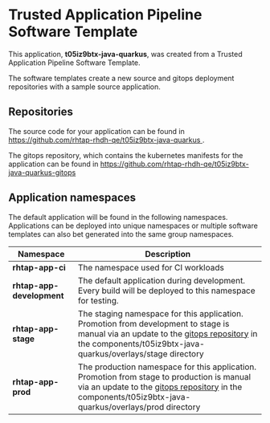 # Trusted Application Pipeline Software Template

This application, **t05iz9btx-java-quarkus**, was created from a Trusted Application Pipeline Software Template.

The software templates create a new source and gitops deployment repositories with a sample source application. 

## Repositories

The source code for your application can be found in [https://github.com/rhtap-rhdh-qe/t05iz9btx-java-quarkus ](https://github.com/rhtap-rhdh-qe/t05iz9btx-java-quarkus ).
 
The gitops repository, which contains the kubernetes manifests for the application can be found in 
[https://github.com/rhtap-rhdh-qe/t05iz9btx-java-quarkus-gitops ](https://github.com/rhtap-rhdh-qe/t05iz9btx-java-quarkus-gitops ) 

## Application namespaces 

The default application will be found in the following namespaces. Applications can be deployed into unique namespaces or multiple software templates can also bet generated into the same group namespaces.  

|  Namespace   |  Description   |  
| -------- | -------- |
| **rhtap-app-ci** | The namespace used for CI workloads |
| **rhtap-app-development** | The default application during development. Every build will be deployed to this namespace for testing. |
| **rhtap-app-stage** | The staging namespace for this application. Promotion from development to stage is manual via an update to the [gitops repository](https://github.com/rhtap-rhdh-qe/t05iz9btx-java-quarkus-gitops ) in the components/t05iz9btx-java-quarkus/overlays/stage directory |
| **rhtap-app-prod** | The production namespace for this application. Promotion from stage to production is manual via an update to the [gitops repository](https://github.com/rhtap-rhdh-qe/t05iz9btx-java-quarkus-gitops ) in the components/t05iz9btx-java-quarkus/overlays/prod directory |
